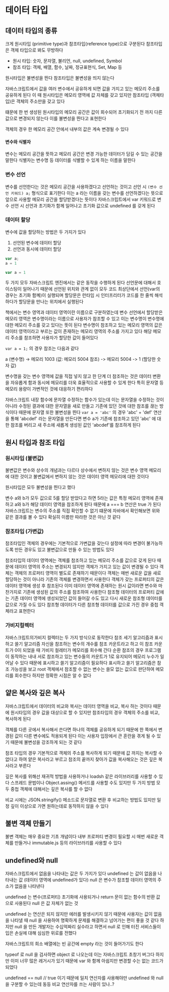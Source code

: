 # 데이터 타입
## 데이터 타입의 종류
크게 원시타입 (primitive type)과 참조타입(reference type)으로 구분된다
참조타입은 객체 타입으로 봐도 무방하다
- 원시 타입: 숫자, 문자열, 불리언, null, undefined, Symbol
- 참조 타입: 객체, 배열, 함수, 날짜, 정규표현식, Set, Map 등


원시타입은 불변성을 띈다
참조타입은 불변성을 띄지 않는다

자바스크립트에서 값을 여러 변수에서 공유하게 되면
값을 가지고 있는 메모리 주소를 공유하게 된다
이 때 원시타입은 메모리 영역에 값 자체를 갖고 있지만
참조타입 (객체타입)은 객체의 주소만을 갖고 있다

떄문에 한 번 생성된 원시타입의 메모리 공간은
값이 회수되어 초기화되기 전 까지 다른 값으로 변경되지 않는다
이를 불변성을 띈다고 표현한다

객체의 경우 한 메모리 공간 안에서 내부의 값은 계속 변경될 수 있다


#### 변수와 식별자
변수는 메모리 공간을 뜻하고
메모리 공간은 변경 가능한 데이터가 담길 수 있는 공간을 말한다
식별자는 변수명 등 데이터를 식별할 수 있게 하는 이름을 말한다

### 변수 선언
변수를 선언한다는 것은 메모리 공간을 사용하겠다고 선언하는 것이고
선언 시 `(변수 선언 키워드) a;` 형식으로 표기한다
이는 a 라는 이름을 갖는 변수를 선언하겠다는 뜻으로
앞으로 사용할 메모리 공간을 할당받겠다는 뜻이다
자바스크립트에서 var 키워드로 변수 선언 시 선언과 초기화가 함께 일어나고
초기화 값으로 undefined 를 갖게 된다

### 데이터 할당
변수에 값을 할당하는 방법은 두 가지가 있다
1. 선언된 변수에 데이터 할당
2. 선언과 동시에 데이터 할당

```js
var a;
a = 1

var a = 1
```
두 가지 모두 자바스크립트 엔진에서는 같은 동작을 수행하게 된다
선언문에 대해서 호이스팅이 일어나기 때문에 선언된 위치와 관계 없이
모두 코드 최상단에서 선언(var의 경우는 초기화 함꼐)이 실행되며
할당문은 런타임 시 인터프리터가 코드를 한 줄씩 해석하다가
할당문을 만나는 위치에서 실행된다

책에서는 변수 영역과 데이터 영역이란 이름으로 구분하였는데
변수 선언에서 할당받은 메모리 영역은 변수명이라는 이름으로
사용자가 참조할 수 있고 이는 변수명이 변수명에 대한 메모리 주소를 갖고 있다는 뜻이 된다
변수명이 참조하고 있는 메모리 영역의 값은 데이터 영역이라고 부르는
값이 존재하는 메모리 영역의 주소를 가지고 있다
해당 메모리 주소를 참조하면 사용자가 할당한 값이 들어있다

`var a = 1;` 의 경우 참조는 다음과 같다

a (변수명) -> 메모리 1003 (값: 메모리 5004 참조) -> 메모리 5004 -> 1 (할당한 숫자 값)

변수명을 갖는 변수 영역에 값을 직접 넣지 않고 한 단계 더 참조하는 것은
데이터 변환을 자유롭게 함과 동시에 메모리를 더욱 효율적으로 사용할 수 있게 한다
특히 문자열 등 메모리 용량이 가변적인 것에 대응하기 편리하다


자바스크립트 내장 함수에 문자열 수정하는 함수가 있는데
이는 문자열을 수정하는 것이 아니라 수정된 결과에 대한 문자열을 새로 만들고 기존에 있던 것에 대한 참조를 끊는 방식이다
때문에 문자열 또한 불변성을 띈다
`var a = 'abc'` 의 경우
'abc' + 'def' 연산을 통해 'abcdef' 라는 문자열을 만든다면
변수 a가 기존에 참조하고 있던 'abc' 에 대한 참조를 버리고
새 주소에 새롭게 생성된 값인 'abcdef'를 참조하게 된다

## 원시 타입과 참조 타입
### 원시타입 (불변값)
불변값은 변수와 상수의 개념과는 다르다
상수에서 변하지 않는 것은 변수 영역 메모리에 대한 것이고
불변값에서 변하지 않는 것은 데이터 영역 메모리에 대한 것이다

원시타입은 모두 불변성을 띈다고 했다

변수 a와 b가 모두 값으로 5를 할당 받았다고 하면
5라는 값은 특정 메모리 영역에 존재하고
a와 b가 해당 데이터 영역을 참조하게 된다
때문에 a === b 연산은 true 가 된다
자바스크립트는 변수의 주소를 직접 확인할 수 없기 떄문에
자바에서 확인해보면 위와 같은 결과를 볼 수 있다
확실히 이름만 따라한 것은 아닌 것 같다

### 참조타입 (가변값)
참조타입인 객체의 경우에는 기본적으로 가변값을 갖는다
설정에 따라 변경이 불가능하도록 만든 경우도 있고
불변값으로 만들 수 있는 방법도 있다

참조타입의 데이터 영역에는 객체를 참조하고 있는 메모리 주소를 값으로 갖게 된다
때문에 데이터 영역의 주소는 변경되지 않지만 객체가 가지고 있는 값이 변경될 수 있다
객체는 객체의 프로퍼티 영역이 별도로 존재하기 때문이다
객체는 매번 새로운 값을 새로 할당하는 것이 아니라 기존의 객체를 변경하면서 사용한다
객체가 갖는 프로퍼티의 값은 데이터 영역에 생성 후 참조된다 이미 데이터 영역에 존재하는 원시 값이라면 변수와 마찬가지로 기존에 생성된 값의 주소를 참조하여 사용한다
참조형 데이터의 프로퍼티 값에는 기존 데이터 영역에 생성되었던 값이 들어갈 수도 있고
다시 새로운 참조형 데이터를 값으로 가질 수도 있다
참조형 데이터가 다른 참조형 데이터를 값으로 가진 경우 중첩 객체라고 표현한다

### 가비지컬렉터
자바스크립트의가비지 컬렉터는 두 가지 방식으로 동작한다
참조 세기 알고리즘과 표시하고 쓸기 알고리즘
자신을 참조하는 변수의 개수를 참조 카운트라고 하고
이 참조 카운트가 0이 되었을 때 가비지 컬레터가 메모리를 회수해 간다
순환 참조의 경우 프로그램이 동작하는 내내 서로 참조하고 있는 변수들의 카운트가 1로 유지되어 메모리 누수가 일어날 수 있다
때문에 표시하고 쓸기 알고리즘이 필요하다
표시하고 쓸기 알고리즘은 참조 가능성을 보고 root 객체에서 참조할 수 없는 변수는 쓸모 없는 값으로 판단하여 메모리를 회수한다
하지만 정확한 시점은 알 수 없다

## 얕은 복사와 깊은 복사
자바스크립트에서 데이터의 비교와 복사는 데이터 영역을 비교, 복사 하는 것이다
때문에 원시타입의 경우 값을 대상으로 할 수 있지만
참조타입의 경우 객체의 주소를 비교, 복사하게 된다

객체를 다른 곳에서 복사해서 쓴다면 하나의 객체를 공유하게 되기 때문에
한 쪽에서 변경된 값이 다른 변수에도 적용되게 된다
이는 사용자 입장에서 큰 혼란을 겪게 될 수 있기 때문에
불변성을 강조하게 되는 것 같다

참조 타입의 경우 기본적으로 객체의 주소를 복사하게 되기 때문에
값 까지는 복사할 수 없다고 하여 얕은 복사라고 부르고
참조의 끝까지 찾아가 값을 복사해오는 것은 깊은 복사라고 부른다

깊은 복사를 위해선 재귀적 방법을 사용하거나 loadsh 같은 라이브러리를 사용할 수 있다
스프레드 문법이나 Object.assing() 메서드를 사용할 수도 있지만
두 가지 방법 모두 중첩 객체에 대해서는 깊은 복사를 할 수 없다

비교 시에는 JSON.stringify() 메소드로 문자열로 변환 후 비교하는 방법도 있지만 일정 깊이 이상으로 가면 원하는데로 동작하지 않을 수 있다

## 불변 객체 만들기
불변 객체는 매우 중요한 기초 개념이다
내부 프로퍼티 변경이 필요할 시 매번 새로운 객체를 만들거나
immutable.js 등의 라이브러리를 사용할 수 있다

## undefined와 null
자바스크립트에서 없음을 나타내는 값은 두 가지가 있다
undefined 는 값이 없음을 나타내는 값 (데이터 영역에 undefined가 있다)
null 은 변수가 참조할 데이터 영역의 주소가 없음을 나타낸다

undefined 는 변수(프로퍼티) 초기화에 사용되거나 return 문이 없는 함수의 반환 값으로 사용된다
null 은 값 자체가 없는 것

undefined 는 연산은 되지 않지만 에러를 발생시키지 않기 때문에
사용자는 값이 없음을 나타낼 때 null 을 사용하여 명확하게 문제를 해결하고 넘어가는 편이 좋을 것 같다
하지만 null 을 만든 개발자는 수십억짜리 실수라고 하면서 null 로 인해 터진 서비스들이 입은 손실에 대해 심심한 위로를 전했다

자바스크립트의 희소 배열에는 빈 공간에 empty 라는 것이 들어가기도 한다

typeof 로 null 을 검사하면 object 로 나오는데 이는 자바스크립트 초창기 버그다
하지만 이미 너무 많은 레거시가 있기 때문에 var 와 함께 아쉽지만 변경할 수는 없는 코드가 되었다

undefined == null // true
이기 때문에
일치 연산자를 사용해야만 undefined 와 null을 구분할 수 있는데
동등 비교 연산자를 쓰는 사람이 있나..?

